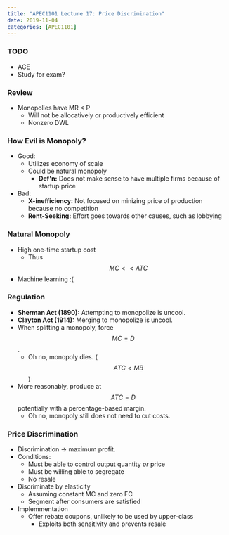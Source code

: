 ```yaml
---
title: "APEC1101 Lecture 17: Price Discrimination"
date: 2019-11-04
categories: [APEC1101]
---
```


### TODO

- ACE
- Study for exam?

### Review

- Monopolies have MR < P
    - Will not be allocatively or productively efficient
    - Nonzero DWL

### How Evil is Monopoly?

- Good:
    - Utilizes economy of scale
    - Could be natural monopoly
        - **Def'n:** Does not make sense to have multiple firms because of startup price
- Bad:
    - **X-inefficiency:** Not focused on minizing price of production because no competition
    - **Rent-Seeking:** Effort goes towards other causes, such as lobbying

### Natural Monopoly

- High one-time startup cost
    - Thus $$MC << ATC$$
- Machine learning :(

### Regulation

- **Sherman Act (1890):** Attempting to monopolize is uncool.
- **Clayton Act (1914):** Merging to monopolize is uncool.
- When splitting a monopoly, force $$MC=D$$. 
    - Oh no, monopoly dies. ($$ATC < MB$$)
- More reasonably, produce at $$ATC=D$$ potentially with a percentage-based margin.
    - Oh no, monopoly still does not need to cut costs.

### Price Discrimination

- Discrimination &rarr; maximum profit.
- Conditions:
    - Must be able to control output quantity *or* price
    - Must be ~~willing~~ able to segregate
    - No resale
- Discriminate by elasticity
    - Assuming constant MC and zero FC
    - Segment after consumers are satisfied
- Implemmentation
    - Offer rebate coupons, unlikely to be used by upper-class
        - Exploits both sensitivity and prevents resale